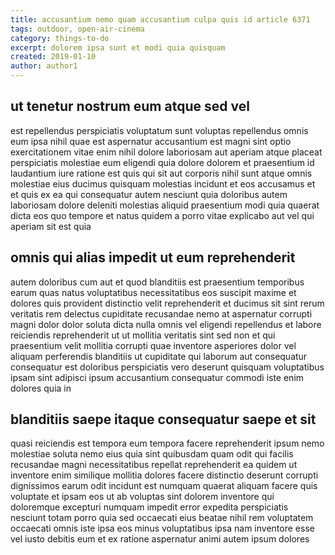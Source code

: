```yaml
---
title: accusantium nemo quam accusantium culpa quis id article 6371
tags: outdoor, open-air-cinema
category: things-to-do
excerpt: dolorem ipsa sunt et modi quia quisquam
created: 2019-01-10
author: author1
---
```


## ut tenetur nostrum eum atque sed vel

est repellendus perspiciatis voluptatum sunt voluptas repellendus omnis eum ipsa nihil quae est aspernatur accusantium est magni sint optio exercitationem vitae enim nihil dolore laboriosam aut aperiam atque placeat perspiciatis molestiae eum eligendi quia dolore dolorem et praesentium id laudantium iure ratione est quis qui sit aut corporis nihil sunt atque omnis molestiae eius ducimus quisquam molestias incidunt et eos accusamus et et quis ex ea qui consequatur autem nesciunt quia doloribus autem laboriosam dolore deleniti molestias aliquid praesentium modi quia quaerat dicta eos quo tempore et natus quidem a porro vitae explicabo aut vel qui aperiam sit est quia

## omnis qui alias impedit ut eum reprehenderit

autem doloribus cum aut et quod blanditiis est praesentium temporibus earum quas natus voluptatibus necessitatibus eos suscipit maxime et dolores quis provident distinctio velit reprehenderit et ducimus sit sint rerum veritatis rem delectus cupiditate recusandae nemo at aspernatur corrupti magni dolor dolor soluta dicta nulla omnis vel eligendi repellendus et labore reiciendis reprehenderit ut ut mollitia veritatis sint sed non et qui praesentium velit mollitia corrupti quae inventore asperiores dolor vel aliquam perferendis blanditiis ut cupiditate qui laborum aut consequatur consequatur est doloribus perspiciatis vero deserunt quisquam voluptatibus ipsam sint adipisci ipsum accusantium consequatur commodi iste enim dolores quia in

## blanditiis saepe itaque consequatur saepe et sit

quasi reiciendis est tempora eum tempora facere reprehenderit ipsum nemo molestiae soluta nemo eius quia sint quibusdam quam odit qui facilis recusandae magni necessitatibus repellat reprehenderit ea quidem ut inventore enim similique mollitia dolores facere distinctio deserunt corrupti dignissimos earum odit incidunt est numquam quaerat aliquam facere quis voluptate et ipsam eos ut ab voluptas sint dolorem inventore qui doloremque excepturi numquam impedit error expedita perspiciatis nesciunt totam porro quia sed occaecati eius beatae nihil rem voluptatem occaecati omnis iste ipsa eos minus voluptatibus ipsa nam inventore esse vel iusto debitis eum et ex ratione aspernatur animi autem ipsum dolores
